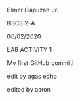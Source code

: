 Elmer Gapuzan Jr.


BSCS 2-A


06/02/2020


LAB ACTIVITY 1


My first GitHub commit!



edit by agas echo















edited by aaron
